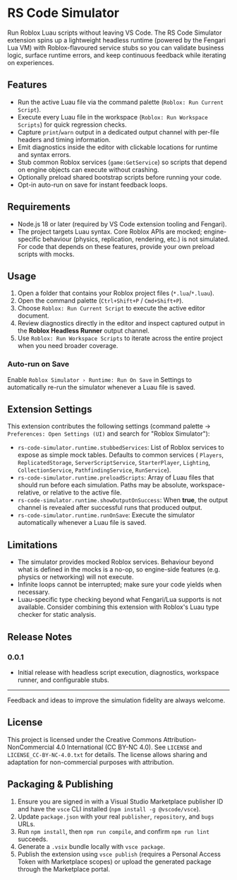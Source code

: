 # RS Code Simulator

Run Roblox Luau scripts without leaving VS Code. The RS Code Simulator extension spins up a lightweight headless runtime (powered by the Fengari Lua VM) with Roblox-flavoured service stubs so you can validate business logic, surface runtime errors, and keep continuous feedback while iterating on experiences.

## Features

- Run the active Luau file via the command palette (`Roblox: Run Current Script`).
- Execute every Luau file in the workspace (`Roblox: Run Workspace Scripts`) for quick regression checks.
- Capture `print`/`warn` output in a dedicated output channel with per-file headers and timing information.
- Emit diagnostics inside the editor with clickable locations for runtime and syntax errors.
- Stub common Roblox services (`game:GetService`) so scripts that depend on engine objects can execute without crashing.
- Optionally preload shared bootstrap scripts before running your code.
- Opt-in auto-run on save for instant feedback loops.

## Requirements

- Node.js 18 or later (required by VS Code extension tooling and Fengari).
- The project targets Luau syntax. Core Roblox APIs are mocked; engine-specific behaviour (physics, replication, rendering, etc.) is not simulated. For code that depends on these features, provide your own preload scripts with mocks.

## Usage

1. Open a folder that contains your Roblox project files (`*.lua`/`*.luau`).
2. Open the command palette (`Ctrl+Shift+P` / `Cmd+Shift+P`).
3. Choose `Roblox: Run Current Script` to execute the active editor document.
4. Review diagnostics directly in the editor and inspect captured output in the **Roblox Headless Runner** output channel.
5. Use `Roblox: Run Workspace Scripts` to iterate across the entire project when you need broader coverage.

### Auto-run on Save

Enable `Roblox Simulator › Runtime: Run On Save` in Settings to automatically re-run the simulator whenever a Luau file is saved.

## Extension Settings

This extension contributes the following settings (command palette → `Preferences: Open Settings (UI)` and search for "Roblox Simulator"):

- `rs-code-simulator.runtime.stubbedServices`: List of Roblox services to expose as simple mock tables. Defaults to common services (
	`Players`, `ReplicatedStorage`, `ServerScriptService`, `StarterPlayer`, `Lighting`, `CollectionService`, `PathfindingService`, `RunService`).
- `rs-code-simulator.runtime.preloadScripts`: Array of Luau files that should run before each simulation. Paths may be absolute, workspace-relative, or relative to the active file.
- `rs-code-simulator.runtime.showOutputOnSuccess`: When **true**, the output channel is revealed after successful runs that produced output.
- `rs-code-simulator.runtime.runOnSave`: Execute the simulator automatically whenever a Luau file is saved.

## Limitations

- The simulator provides mocked Roblox services. Behaviour beyond what is defined in the mocks is a no-op, so engine-side features (e.g. physics or networking) will not execute.
- Infinite loops cannot be interrupted; make sure your code yields when necessary.
- Luau-specific type checking beyond what Fengari/Lua supports is not available. Consider combining this extension with Roblox's Luau type checker for static analysis.

## Release Notes

### 0.0.1

- Initial release with headless script execution, diagnostics, workspace runner, and configurable stubs.

---

Feedback and ideas to improve the simulation fidelity are always welcome.

## License

This project is licensed under the Creative Commons Attribution-NonCommercial 4.0 International (CC BY-NC 4.0).
See `LICENSE` and `LICENSE_CC-BY-NC-4.0.txt` for details. The license allows sharing and adaptation for non-commercial purposes with attribution.

## Packaging & Publishing

1. Ensure you are signed in with a Visual Studio Marketplace publisher ID and have the `vsce` CLI installed (`npm install -g @vscode/vsce`).
2. Update `package.json` with your real `publisher`, `repository`, and `bugs` URLs.
3. Run `npm install`, then `npm run compile`, and confirm `npm run lint` succeeds.
4. Generate a `.vsix` bundle locally with `vsce package`.
5. Publish the extension using `vsce publish` (requires a Personal Access Token with Marketplace scopes) or upload the generated package through the Marketplace portal.
